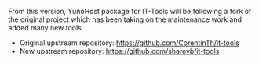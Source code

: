 From this version, YunoHost package for IT-Tools will be following a fork of the original project which has been taking on the maintenance work and added many new tools.
- Original upstream repository: https://github.com/CorentinTh/it-tools
- New upstream repository: https://github.com/sharevb/it-tools

